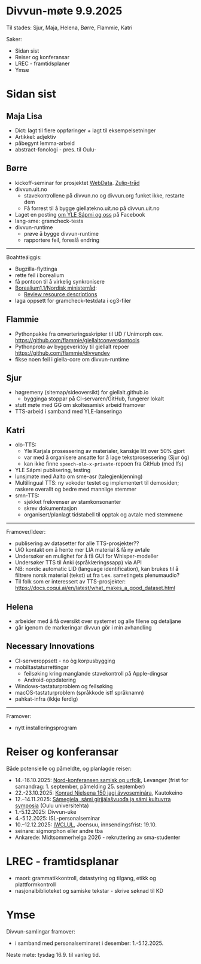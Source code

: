 # Divvun-møte 9.9.2025

Til stades: Sjur, Maja, Helena, Børre, Flammie, Katri

Saker:

- Sidan sist
- Reiser og konferansar
- LREC - framtidsplaner
- Ymse

# Sidan sist

## Maja Lisa

- Dict: lagt til flere oppføringer + lagt til eksempelsetninger
- Artikkel: adjektiv 
- påbegynt lemma-arbeid
- abstract-fonologi - pres. til Oulu-


## Børre

- kickoff-seminar for prosjektet [WebData](https://webdata.nb.no). [Zulip-tråd](https://giella.zulipchat.com/#narrow/channel/201809-divvun.26giellatekno/topic/Prosjektet.20Webdata/with/537606339)
- divvun.uit.no
  - stavekontrollene på divvun.no og divvun.org funket ikke, restarte dem
  - Få forrest til å bygge giellatekno.uit.no på divvun.uit.no
- Laget en posting [om YLE Sápmi og oss](https://www.facebook.com/Divvun/posts/pfbid02QawEfkSKaTUVHbmEaE2fXfodJEh6oWBLei2ZPhRRiYb2Bw2v5j9qKRik7HWJcDoxl) på Facebook
- lang-sme: gramcheck-tests
- divvun-runtime
  - prøve å bygge divvun-runtime
  - rapportere feil, foreslå endring

---
Boahtteáiggis:

- Bugzilla-flyttinga
- rette feil i borealium
- få pontoon til å virkelig synkronisere
- [Borealium1.1/Nordisk ministerråd](https://github.com/orgs/borealium/projects/1):
    - [Review resource descriptions](https://github.com/borealium/borealium.org/issues/53)
- laga oppsett for gramcheck-testdata i cg3-filer

## Flammie

* Pythonpakke fra onverteringsskripter til UD / Unimorph osv. <https://github.com/flammie/giellaltconversiontools>
* Pythonproto av byggeverktöy til giellalt repoer <https://github.com/flammie/divvundev>
* fikse noen feil i giella-core om divvun-runtime

## Sjur

- høgremeny (sitemap/sideoversikt) for giellalt.github.io
    - bygginga stoppar på CI-servaren/GitHub, fungerer lokalt
- stutt møte med GG om skoltesamisk arbeid framover
- TTS-arbeid i samband med YLE-lanseringa

## Katri

- olo-TTS:
    - Yle Karjala prosessering av materialer, kanskje litt over 50% gjort
    - var med å organisere ansatte for å lage tekstprosessering (Sjur óg)
    - kan ikke finne `speech-olo-x-private`-repoen fra GitHub (med lfs)
- YLE Sápmi publisering, testing 
- lunsjmøte med Aalto om sme-asr (talegjenkjenning)
- Multilingual TTS: ny vokoder testet og implementert til demosiden; raskere overallt og bedre med mannlige stemmer
- smn-TTS:
    - sjekket frekvenser av stamkonsonanter
    - skrev dokumentasjon
    - organisert/planlagt tidstabell til opptak og avtale med stemmene

---
Framover/Ideer:
- publisering av datasetter for alle TTS-prosjekter??
- UiO kontakt om å hente mer LIA material & få ny avtale
- Undersøker en mulighet for å få GUI for Whisper-modeller
- Undersøker TTS til Anki (språklæringssapp) via API
- NB: nordic automatic LID (language
  identification), kan brukes til å filtrere norsk
  material (tekst) ut fra t.ex. sametingets
  plenumaudio?
- Til folk som er interessert av TTS-prosjekter: <https://docs.coqui.ai/en/latest/what_makes_a_good_dataset.html>

## Helena

- arbeider med å få oversikt over systemet og alle filene og detaljane
- går igenom de markeringar divvun gör i min avhandling

## Necessary Innovations

- CI-serveroppsett - no òg korpusbygging
- mobiltastaturrettingar
    - feilsøking kring manglande stavekontroll på Apple-dingsar
    - Android-oppdatering
- Windows-tastaturproblem og feilsøking
- macOS-tastaturproblem (språkkode istf språknamn)
- pahkat-infra (ikkje ferdig)

---
Framover:
- nytt installeringsprogram

# Reiser og konferansar

Både potensielle og påmeldte, og planlagde reiser:

- 14.-16.10.2025: [Nord-konferansen samisk og urfolk](https://site.nord.no/samisk-konferansen/), Levanger (frist for samandrag: 1. september, påmelding 25. september)
- 22.-23.10.2025: [Konrad Nielsena 150 jagi ávvoseminára](https://samas.no/se/a/konrad-nielsena-150-jagi-avvoseminara), Kautokeino
- 12.–14.11.2025: [Sámegiela, sámi girjjálašvuođa ja sámi kultuvrra symposia](https://www.giella.org/activities/2sYRWo6uaqFky5SkPzAkxF) (Oulu universitehta)
- 1.-5.12.2025: Divvun-uke
- 4.-5.12.2025: ISL-personalseminar
- 10.–12.12.2025: [IWCLUL](https://acl-sigur.github.io/iwclul2025.html), Joensuu, innsendingsfrist: 19.10.
- seinare: sigmorphon eller andre tba
- Ankarede: Midtsommerhelga 2026 - rekruttering av sma-studenter 

# LREC - framtidsplanar

- maori: grammatikkontroll, datastyring og tilgang, etikk og plattformkontroll
- nasjonalbiblioteket og samiske tekstar - skrive søknad til KD

# Ymse

Divvun-samlingar framover:
- i samband med personalseminaret i desember: 1.-5.12.2025.

Neste møte: tysdag 16.9. til vanleg tid.
